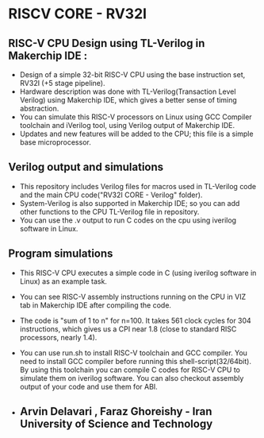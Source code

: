 # RISCV CORE - RV32I

## RISC-V CPU Design using TL-Verilog in Makerchip IDE :
- Design of a simple 32-bit RISC-V CPU using the base instruction set, RV32I (+5 stage pipeline).
- Hardware description was done with TL-Verilog(Transaction Level Verilog)  using Makerchip IDE, which gives a better sense of timing abstraction.
- You can simulate this RISC-V processors on Linux using GCC Compiler toolchain and iVerilog tool, using Verilog output of Makerchip IDE.
- Updates and new features will be added to the CPU; this file is a simple base microprocessor.
## Verilog output and simulations
- This repository includes Verilog files for macros used in TL-Verilog code and the main CPU code("RV32I CORE - Verilog" folder). 
- System-Verilog is also supported in Makerchip IDE; so you can add other functions to the CPU TL-Verilog file in repository.
- You can use the .v output to run C codes on the cpu using iverilog software in Linux.
## Program simulations
- This RISC-V CPU executes a simple code in C (using iverilog software in Linux) as an example task.
- You can see RISC-V assembly instructions running on the CPU in VIZ tab in Makerchip IDE after compiling the code.
- The code is "sum of 1 to n" for n=100. It takes 561 clock cycles for 304 instructions, which  gives us a CPI near 1.8 (close to standard RISC processors, nearly 1.4).
- You can use run.sh to install RISC-V toolchain and GCC compiler. You need to install GCC compiler before running this shell-script(32/64bit). By using this toolchain you can compile C codes for RISC-V CPU to simulate them on iverilog software. You can also checkout assembly output of your code and use them for ABI.

- ## Arvin Delavari , Faraz Ghoreishy - Iran University of Science and Technology
